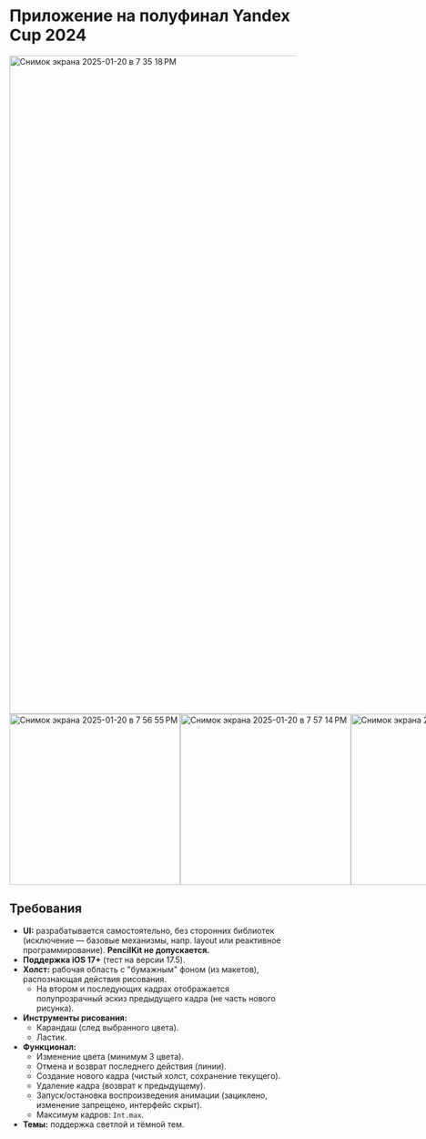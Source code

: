 # Приложение на полуфинал Yandex Cup 2024
<img width="1156" alt="Снимок экрана 2025-01-20 в 7 35 18 PM" src="https://github.com/user-attachments/assets/b38492b6-df70-46e9-af41-600ce98ffe6a" />

<div style="display: flex; justify-content: space-between; align-items: center;">
  <img width="300" alt="Снимок экрана 2025-01-20 в 7 56 55 PM" src="https://github.com/user-attachments/assets/04e20278-f222-465b-a3ac-9b121a10ab08" />
  <img width="300" alt="Снимок экрана 2025-01-20 в 7 57 14 PM" src="https://github.com/user-attachments/assets/fb3a2ab7-21e2-4bd6-a2f6-cb3daf3c810d" />
  <img width="300" alt="Снимок экрана 2025-01-20 в 7 56 34 PM" src="https://github.com/user-attachments/assets/f96c6468-50f8-41e0-9c24-e6623e3eb84e" />
</div>

## Требования
- **UI:** разрабатывается самостоятельно, без сторонних библиотек (исключение — базовые механизмы, напр. layout или реактивное программирование). **PencilKit не допускается.**
- **Поддержка iOS 17+** (тест на версии 17.5).
- **Холст:** рабочая область с "бумажным" фоном (из макетов), распознающая действия рисования. 
  - На втором и последующих кадрах отображается полупрозрачный эскиз предыдущего кадра (не часть нового рисунка).
- **Инструменты рисования:**
  - Карандаш (след выбранного цвета).
  - Ластик.
- **Функционал:**
  - Изменение цвета (минимум 3 цвета).
  - Отмена и возврат последнего действия (линии).
  - Создание нового кадра (чистый холст, сохранение текущего).
  - Удаление кадра (возврат к предыдущему).
  - Запуск/остановка воспроизведения анимации (зациклено, изменение запрещено, интерфейс скрыт).
  - Максимум кадров: `Int.max`.
- **Темы:** поддержка светлой и тёмной тем.
